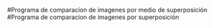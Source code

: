#Programa de comparacíon de imagenes por medio de superposición
#Programa de comparacion de imagenes por superposición
